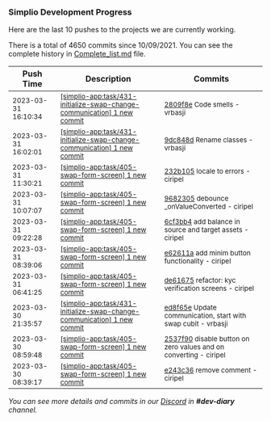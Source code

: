 
### Simplio Development Progress

Here are the last 10 pushes to the projects we are currently working.

There is a total of 4650 commits since 10/09/2021. You can see the complete history in
 [Complete_list.md](Complete_list.md) file.

| Push Time | Description | Commits |
| --- | --- | --- |
| <sub>2023-03-31 16:10:34</sub> | <sub>[[simplio-app:task/431\-initialize\-swap\-change\-communication] 1 new commit](https://github.com/SimplioOfficial/simplio-app/commit/2809f8edaeb4ba21c9bd236b8ee833a3e4555c25)</sub> | <sub>[2809f8e](https://github.com/SimplioOfficial/simplio-app/commit/2809f8edaeb4ba21c9bd236b8ee833a3e4555c25) Code smells - vrbasji</sub> |
| <sub>2023-03-31 16:02:01</sub> | <sub>[[simplio-app:task/431\-initialize\-swap\-change\-communication] 1 new commit](https://github.com/SimplioOfficial/simplio-app/commit/9dc848d73416654e6ce40f37d8d01f1f61e5e09b)</sub> | <sub>[9dc848d](https://github.com/SimplioOfficial/simplio-app/commit/9dc848d73416654e6ce40f37d8d01f1f61e5e09b) Rename classes - vrbasji</sub> |
| <sub>2023-03-31 11:30:21</sub> | <sub>[[simplio-app:task/405\-swap\-form\-screen] 1 new commit](https://github.com/SimplioOfficial/simplio-app/commit/232b10508269df54c05525b73bfa33e8ae5911fb)</sub> | <sub>[232b105](https://github.com/SimplioOfficial/simplio-app/commit/232b10508269df54c05525b73bfa33e8ae5911fb) locale to errors - ciripel</sub> |
| <sub>2023-03-31 10:07:07</sub> | <sub>[[simplio-app:task/405\-swap\-form\-screen] 1 new commit](https://github.com/SimplioOfficial/simplio-app/commit/9682305386e28173cf00ecfbd15c3a9a4db05743)</sub> | <sub>[9682305](https://github.com/SimplioOfficial/simplio-app/commit/9682305386e28173cf00ecfbd15c3a9a4db05743) debounce _onValueConverted - ciripel</sub> |
| <sub>2023-03-31 09:22:28</sub> | <sub>[[simplio-app:task/405\-swap\-form\-screen] 1 new commit](https://github.com/SimplioOfficial/simplio-app/commit/6cf3bb438daea534cf8cf56bbac70d784197c7f7)</sub> | <sub>[6cf3bb4](https://github.com/SimplioOfficial/simplio-app/commit/6cf3bb438daea534cf8cf56bbac70d784197c7f7) add balance in source and target assets - ciripel</sub> |
| <sub>2023-03-31 08:39:06</sub> | <sub>[[simplio-app:task/405\-swap\-form\-screen] 1 new commit](https://github.com/SimplioOfficial/simplio-app/commit/e62611a9dadcf5ecdf72c70a2107c08a21103abb)</sub> | <sub>[e62611a](https://github.com/SimplioOfficial/simplio-app/commit/e62611a9dadcf5ecdf72c70a2107c08a21103abb) add minim button functionality - ciripel</sub> |
| <sub>2023-03-31 06:41:25</sub> | <sub>[[simplio-app:task/405\-swap\-form\-screen] 1 new commit](https://github.com/SimplioOfficial/simplio-app/commit/de61675987d7bc24bc0831861e693828fcf8fd72)</sub> | <sub>[de61675](https://github.com/SimplioOfficial/simplio-app/commit/de61675987d7bc24bc0831861e693828fcf8fd72) refactor: kyc verification screens - ciripel</sub> |
| <sub>2023-03-30 21:35:57</sub> | <sub>[[simplio-app:task/431\-initialize\-swap\-change\-communication] 1 new commit](https://github.com/SimplioOfficial/simplio-app/commit/ed8f65e1335689b3b7b04b788f7256c2e5648686)</sub> | <sub>[ed8f65e](https://github.com/SimplioOfficial/simplio-app/commit/ed8f65e1335689b3b7b04b788f7256c2e5648686) Update communication, start with swap cubit - vrbasji</sub> |
| <sub>2023-03-30 08:59:48</sub> | <sub>[[simplio-app:task/405\-swap\-form\-screen] 1 new commit](https://github.com/SimplioOfficial/simplio-app/commit/2537f90ca9a816f260b43c7b2ac69f4ecc1b0c41)</sub> | <sub>[2537f90](https://github.com/SimplioOfficial/simplio-app/commit/2537f90ca9a816f260b43c7b2ac69f4ecc1b0c41) disable button on zero values and on converting - ciripel</sub> |
| <sub>2023-03-30 08:39:17</sub> | <sub>[[simplio-app:task/405\-swap\-form\-screen] 1 new commit](https://github.com/SimplioOfficial/simplio-app/commit/e243c362f52a521191548113a3b301872607518d)</sub> | <sub>[e243c36](https://github.com/SimplioOfficial/simplio-app/commit/e243c362f52a521191548113a3b301872607518d) remove comment - ciripel</sub> |

_You can see more details and commits in our [Discord](https://discord.gg/aKhjuwZmdP) in **#dev-diary** channel._
